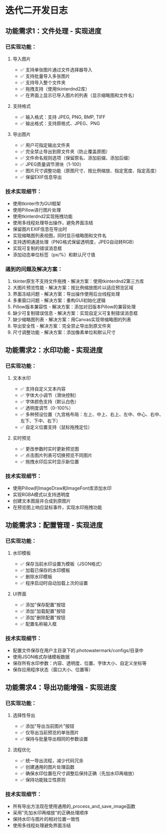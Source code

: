 # 迭代二开发日志

## 功能需求1：文件处理 - 实现进度

### 已实现功能：
1. 导入图片
   - ✅ 支持单张图片通过文件选择器导入
   - ✅ 支持批量导入多张图片
   - ✅ 支持导入整个文件夹
   - ✅ 拖拽支持（使用tkinterdnd2库）
   - ✅ 在界面上显示已导入图片的列表（显示缩略图和文件名）

2. 支持格式
   - ✅ 输入格式：支持 JPEG, PNG, BMP, TIFF
   - ✅ 输出格式：支持原格式、JPEG、PNG

3. 导出图片
   - ✅ 用户可指定输出文件夹
   - ✅ 完全禁止导出到原文件夹（防止覆盖原图）
   - ✅ 文件命名规则选项（保留原名、添加前缀、添加后缀）
   - ✅ JPEG质量调节滑块（1-100）
   - ✅ 图片尺寸调整功能（原图尺寸、按比例缩放、指定宽度、指定高度）
   - ✅ 保留EXIF信息导出

### 技术实现细节：
- 使用tkinter作为GUI框架
- 使用Pillow进行图片处理
- 使用tkinterdnd2实现拖拽功能
- 使用多线程处理导出操作，避免界面冻结
- 保留图片EXIF信息在导出时
- 实现缩略图列表视图，同时显示缩略图和文件名
- 支持透明通道处理（PNG格式保留透明度，JPEG自动转RGB）
- 实现可复制的错误消息框
- 添加动态单位标签（px/%）和默认尺寸值

### 遏到的问题及解决方案：
1. tkinter原生不支持文件拖拽 - 解决方案：使用tkinterdnd2第三方库
2. 大图片预览性能 - 解决方案：按比例缩放图片以适应预览区域
3. 界面冻结问题 - 解决方案：导出操作使用后台线程处理
4. 多重窗口问题 - 解决方案：重构GUI初始化逻辑
5. Pillow版本兼容性 - 解决方案：添加对旧版本Pillow的兼容处理
6. 缺少可复制错误信息 - 解决方案：实现自定义可复制错误消息框
7. 缺少缩略图列表 - 解决方案：用Canvas实现带缩略图的列表
8. 导出安全性 - 解决方案：完全禁止导出到原文件夹
9. 尺寸调整功能 - 解决方案：添加像素单位和默认尺寸

## 功能需求2：水印功能 - 实现进度

### 已实现功能：
1. 文本水印
   - ✅ 支持自定义文本内容
   - ✅ 字体大小调节（滑块控制）
   - ✅ 字体颜色支持（默认白色）
   - ✅ 透明度调节（0-100%）
   - ✅ 多种预设位置（九宫格布局：左上、中上、右上、左中、中心、右中、左下、下中、右下）
   - ✅ 自定义位置支持（鼠标拖拽定位）

2. 实时预览
   - ✅ 更改参数时实时更新预览图
   - ✅ 点击图片列表可切换预览不同图片
   - ✅ 拖拽水印后实时显示新位置

### 技术实现细节：
- 使用Pillow的ImageDraw和ImageFont库添加水印
- 实现RGBA模式以支持透明度
- 创建文本图层并合成到原图片
- 在预览图上响应鼠标事件，实现水印拖拽功能

## 功能需求3：配置管理 - 实现进度

### 已实现功能：
1. 水印模板
   - ✅ 保存当前水印设置为模板（JSON格式）
   - ✅ 加载已保存的水印模板
   - ✅ 删除水印模板
   - ✅ 程序启动时自动加载上次的设置

2. UI界面
   - ✅ 添加"保存配置"按钮
   - ✅ 添加"加载配置"按钮
   - ✅ 添加"删除配置"按钮
   - ✅ 配置名称输入框

### 技术实现细节：
- 配置文件保存在用户主目录下的.photowatermark/configs/目录中
- 使用JSON格式存储模板数据
- 保存所有水印参数：内容、透明度、位置、字体大小、自定义坐标等
- 保存应用程序状态（窗口大小、位置等）

## 功能需求4：导出功能增强 - 实现进度

### 已实现功能：
1. 选择性导出
   - ✅ 添加"导出当前图片"按钮
   - ✅ 仅导出当前预览的单张图片
   - ✅ 保持与批量导出相同的参数设置

2. 流程优化
   - ✅ 统一导出流程，减少代码冗余
   - ✅ 创建通用的图片处理函数
   - ✅ 确保水印位置在尺寸调整后保持正确（先加水印再缩放）
   - ✅ 保持功能独立性原则

### 技术实现细节：
- 所有导出方法现在使用通用的_process_and_save_image函数
- 采用"先加水印再缩放"的正确处理顺序
- 保持水印与图片的相对位置一致性
- 使用多线程处理避免界面冻结